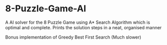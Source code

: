 # 8-Puzzle-Game-AI

A AI solver for the 8 Puzzle Game using A* Search Algorithm which is optimal and complete.
Prints the solution steps in a neat, organised manner

Bonus implementation of Greedy Best First Search (Much slower)
